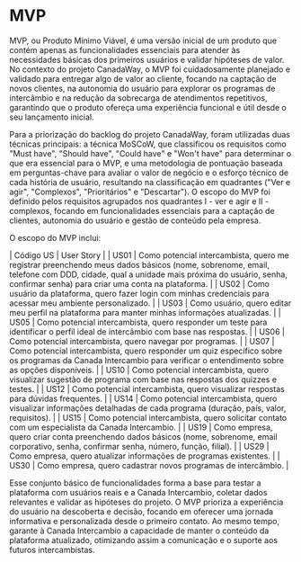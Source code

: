 # MVP

MVP, ou Produto Mínimo Viável, é uma versão inicial de um produto que contém apenas as funcionalidades essenciais para atender às necessidades básicas dos primeiros usuários e validar hipóteses de valor. No contexto do projeto CanadaWay, o MVP foi cuidadosamente planejado e validado para entregar algo de valor ao cliente, focando na captação de novos clientes, na autonomia do usuário para explorar os programas de intercâmbio e na redução da sobrecarga de atendimentos repetitivos, garantindo que o produto ofereça uma experiência funcional e útil desde o seu lançamento inicial.

Para a priorização do backlog do projeto CanadaWay, foram utilizadas duas técnicas principais: a técnica MoSCoW, que classificou os requisitos como "Must have", "Should have", "Could have" e "Won't have" para determinar o que era essencial para o MVP, e uma metodologia de pontuação baseada em perguntas-chave para avaliar o valor de negócio e o esforço técnico de cada história de usuário, resultando na classificação em quadrantes ("Ver e agir", "Complexos", "Prioritários" e "Descartar"). O escopo do MVP foi definido pelos requisitos agrupados nos quadrantes I - ver e agir e II - complexos, focando em funcionalidades essenciais para a captação de clientes, autonomia do usuário e gestão de conteúdo pela empresa.

O escopo do MVP inclui:

| Código US | User Story |
| US01 | Como potencial intercambista, quero me registrar preenchendo meus dados básicos (nome, sobrenome, email, telefone com DDD, cidade, qual a unidade mais próxima do usuário, senha, confirmar senha) para criar uma conta na plataforma. |
| US02 | Como usuário da plataforma, quero fazer login com minhas credenciais para acessar meu ambiente personalizado. |
| US03 | Como usuário, quero editar meu perfil na plataforma para manter minhas informações atualizadas. |
| US05 | Como potencial intercambista, quero responder um teste para identificar o perfil ideal de intercâmbio com base nas respostas. |
| US06 | Como potencial intercambista, quero navegar por programas. |
| US07 | Como potencial intercambista, quero responder um quiz específico sobre os programas da Canada Intercambio para verificar o entendimento sobre as opções disponíveis. |
| US10 | Como potencial intercambista, quero visualizar sugestão de programa com base nas respostas dos quizzes e testes. |
| US12 | Como potencial intercambista, quero visualizar respostas para dúvidas frequentes. |
| US14 | Como potencial intercambista, quero visualizar informações detalhadas de cada programa (duração, país, valor, requisitos). |
| US15 | Como potencial intercambista, quero solicitar contato com um especialista da Canada Intercambio. |
| US19 | Como empresa, quero criar conta preenchendo dados básicos (nome, sobrenome, email corporativo, senha, confirmar senha, número, função, filial). |
| US29 | Como empresa, quero atualizar informações de programas existentes. |
| US30 | Como empresa, quero cadastrar novos programas de intercâmbio. |

Esse conjunto básico de funcionalidades forma a base para testar a plataforma com usuários reais e a Canada Intercambio, coletar dados relevantes e validar as hipóteses do projeto. O MVP prioriza a experiência do usuário na descoberta e decisão, focando em oferecer uma jornada informativa e personalizada desde o primeiro contato. Ao mesmo tempo, garante à Canada Intercambio a capacidade de manter o conteúdo da plataforma atualizado, otimizando assim a comunicação e o suporte aos futuros intercambistas.
